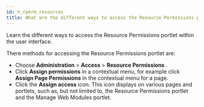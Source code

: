 ```yaml
---
id: h_rperm_resources
title: What are the different ways to access the Resource Permissions portlet?
---
```





Learn the different ways to access the Resource Permissions portlet within the user interface.

There methods for accessing the Resource Permissions portlet are:

-   Choose **Administration** \> **Access** \> **Resource Permissions** .
-   Click **Assign permissions** in a contextual menu, for example click **Assign Page Permissions** in the contextual menu for a page.
-   Click the **Assign access** icon. This icon displays on various pages and portlets, such as, but not limited to, the Resource Permissions portlet and the Manage Web Modules portlet.

